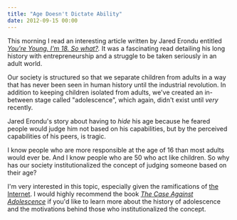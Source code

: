 ```yaml
---
title: "Age Doesn't Dictate Ability"
date: 2012-09-15 00:00
---
```


<import><p>This morning I read an interesting article written by Jared Erondu entitled <em><a href="http://theindustry.cc/2012/09/14/youre-young-im-18-so-what/">You're Young. I'm 18. So what?</a>.</em> It was a fascinating read detailing his long history with entrepreneurship and a struggle to be taken seriously in an adult world.</p>

<p>Our society is structured so that we separate children from adults in a way that has never been seen in human history until the industrial revolution. In addition to keeping children isolated from adults, we've created an in-between stage called "adolescence", which again, didn't exist until <em>very</em> recently.</p>

<p>Jared Erondu's story about having to <em>hide</em> his age because he feared people would judge him not based on his capabilities, but by the perceived capabilities of his peers, is tragic.  </p>

<p>I know people who are more responsible at the age of 16 than most adults would ever be. And I know people who are 50 who act like children. So why has our society institutionalized the concept of judging someone based on their age? </p>

<p>I'm very interested in this topic, especially given the ramifications of <a href="http://ashfurrow.com/2011/11/democratize-all-of-the-things">the Internet</a>. I would highly recommend the book <em><a href="http://www.amazon.com/gp/product/188495670X/ref=as_li_ss_tl?ie=UTF8&amp;camp=1789&amp;creative=390957&amp;creativeASIN=188495670X&amp;linkCode=as2&amp;tag=ashfur-20">The Case Against Adolescence</a></em> if you'd like to learn more about the history of adolescence and the motivations behind those who institutionalized the concept. </p></import>

<!-- more -->

